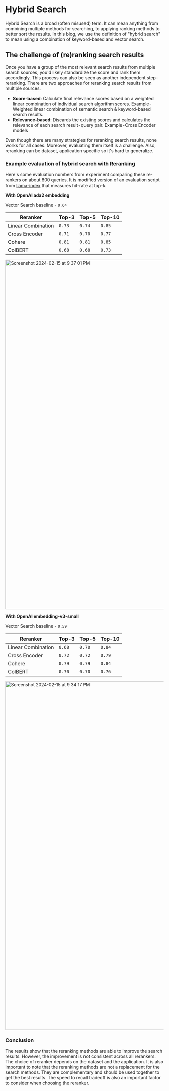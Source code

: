 # Hybrid Search

Hybrid Search is a broad (often misused) term. It can mean anything from combining multiple methods for searching, to applying ranking methods to better sort the results. In this blog, we use the definition of "hybrid search" to mean using a combination of keyword-based and vector search.

## The challenge of (re)ranking search results
Once you have a group of the most relevant search results from multiple search sources, you'd likely standardize the score and rank them accordingly. This process can also be seen as another independent step - reranking.
There are two approaches for reranking search results from multiple sources.
* <b>Score-based</b>: Calculate final relevance scores based on a weighted linear combination of individual search algorithm scores. Example - Weighted linear combination of semantic search & keyword-based search results.
* <b>Relevance-based</b>: Discards the existing scores and calculates the relevance of each search result - query pair. Example - Cross Encoder models

Even though there are many strategies for reranking search results, none works for all cases. Moreover, evaluating them itself is a challenge. Also, reranking can be dataset, application specific so it's hard to generalize.

### Example evaluation of hybrid search with Reranking

Here's some evaluation numbers from experiment comparing these re-rankers on about 800 queries. It is modified version of an evaluation script from [llama-index](https://github.com/run-llama/finetune-embedding/blob/main/evaluate.ipynb) that measures hit-rate at top-k.

<b> With OpenAI ada2 embedding </b>

Vector Search baseline - `0.64`

| Reranker | Top-3 | Top-5 | Top-10 |
| --- | --- | --- | --- |
| Linear Combination | `0.73` | `0.74` | `0.85` |
| Cross Encoder | `0.71` | `0.70` | `0.77` |
| Cohere | `0.81` | `0.81` | `0.85` |
| ColBERT | `0.68` | `0.68` | `0.73` |

<img width="1112" alt="Screenshot 2024-02-15 at 9 37 01 PM" src="https://github.com/AyushExel/assets/assets/15766192/d57b1780-ef27-414c-a5c3-73bee7808a45">


<b> With OpenAI embedding-v3-small </b>

Vector Search baseline - `0.59`

| Reranker | Top-3 | Top-5 | Top-10 |
| --- | --- | --- | --- |
| Linear Combination | `0.68` | `0.70` | `0.84` |
| Cross Encoder | `0.72` | `0.72` | `0.79` |
| Cohere | `0.79` | `0.79` | `0.84` |
| ColBERT | `0.70` | `0.70` | `0.76` |

<img width="1109" alt="Screenshot 2024-02-15 at 9 34 17 PM" src="https://github.com/AyushExel/assets/assets/15766192/259adfd2-6ec6-4df6-a77d-1456598970dd">

### Conclusion

The results show that the reranking methods are able to improve the search results. However, the improvement is not consistent across all rerankers. The choice of reranker depends on the dataset and the application. It is also important to note that the reranking methods are not a replacement for the search methods. They are complementary and should be used together to get the best results. The speed to recall tradeoff is also an important factor to consider when choosing the reranker.
